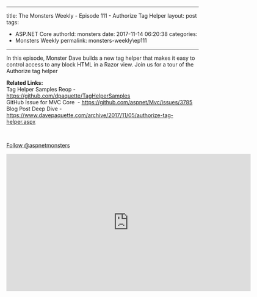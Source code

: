 
---
title: The Monsters Weekly - Episode 111 -  Authorize Tag Helper
layout: post
tags: 
  - ASP.NET Core
authorId: monsters
date: 2017-11-14 06:20:38
categories:
  - Monsters Weekly
permalink: monsters-weekly\ep111
---

<p>In this episode, Monster Dave builds a new tag helper that makes it easy to control access to any block HTML in a Razor view. Join us for a tour of the Authorize tag helper</p><p><strong>Related Links:<br></strong>Tag Helper Samples Reop - <a href="https://github.com/dpaquette/TagHelperSamples" target="_blank">https://github.com/dpaquette/TagHelperSamples</a><strong><br></strong>GitHub Issue for MVC Core&nbsp; - <a href="https://github.com/aspnet/Mvc/issues/3785" target="_blank">https://github.com/aspnet/Mvc/issues/3785</a><strong><br></strong>Blog Post Deep Dive -<a href="https://www.davepaquette.com/archive/2017/11/05/authorize-tag-helper.aspx" target="_blank"> https://www.davepaquette.com/archive/2017/11/05/authorize-tag-helper.aspx</a></p><p>&nbsp;</p><p><a class="twitter-follow-button" href="https://twitter.com/aspnetmonsters">Follow @aspnetmonsters</a></p> 


<iframe src='https://channel9.msdn.com/Series/aspnetmonsters/ASPNET-Monsters-111-Authorize-Tag-Helper/player' width='640' height='360' allowFullScreen frameBorder='0'></iframe>
